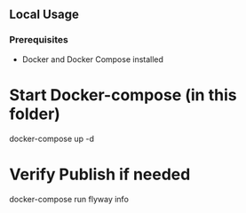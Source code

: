 ## Local Usage

### Prerequisites
- Docker and Docker Compose installed

# Start Docker-compose (in this folder)
docker-compose up -d

# Verify Publish if needed
docker-compose run flyway info


